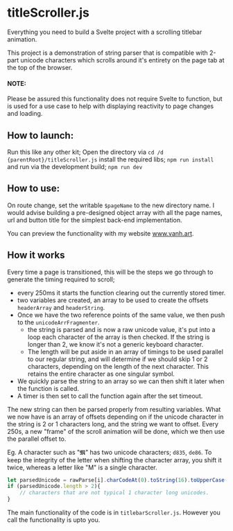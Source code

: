# titleScroller.js
Everything you need to build a Svelte project with a scrolling titlebar animation.

This project is a demonstration of string parser that is compatible with 2-part unicode characters
which scrolls around it's entirety on the page tab at the top of the browser.

#### NOTE:
Please be assured this functionality does not require Svelte to function, but is used for a use case
to help with displaying reactivity to page changes and loading.

## How to launch:
Run this like any other kit;
Open the directory via `cd /d {parentRoot}/titleScroller.js`
install the required libs; `npm run install`
and run via the development build; `npm run dev`

## How to use:
On route change, set the writable `$pageName` to the new directory name. 
I would advise building a pre-designed object array with all the page names, url and button title for 
the simplest back-end implementation.

You can preview the functionality with my website www.vanh.art.

## How it works
Every time a page is transitioned, this will be the steps we go through to generate the timing required
to scroll;
- every 250ms it starts the function clearing out the currently stored timer.
- two variables are created, an array to be used to create the offsets `headerArray` and `headerString`.
- Once we have the two reference points of the same value, we then push to the `unicodeArrFragmenter`.
  - the string is parsed and is now a raw unicode value, it's put into a loop each character of the array
    is then checked. If the string is longer than 2, we know it's not a generic keyboard character.
  - The length will be put aside in an array of timings to be used parallel to our regular string, and
    will determine if we should skip 1 or 2 characters, depending on the length of the next character.
    This retains the entire character as one singular symbol.
- We quickly parse the string to an array so we can then shift it later when the function is called.
- A timer is then set to call the function again after the set timeout.

The new string can then be parsed properly from resulting variables.
What we now have is an array of offsets depending on if the unicode character in the string is 2 or
1 characters long, and the string we want to offset.
Every 250s, a new "frame" of the scroll animation will be done, which we then use the parallel offset to.

Eg. A character such as "𝕸" has two unicode characters; `d835`, `de86`. To keep the integrity of the letter
when shifting the character array, you shift it twice, whereas a letter like "M" is a single character.

```js
let parsedUnicode = rawParse[i].charCodeAt(0).toString(16).toUpperCase();
if (parsedUnicode.length > 2){
    // characters that are not typical 1 character long unicodes.
}
```

The main functionality of the code is in `titlebarScroller.js`. However you call the functionality is 
upto you.